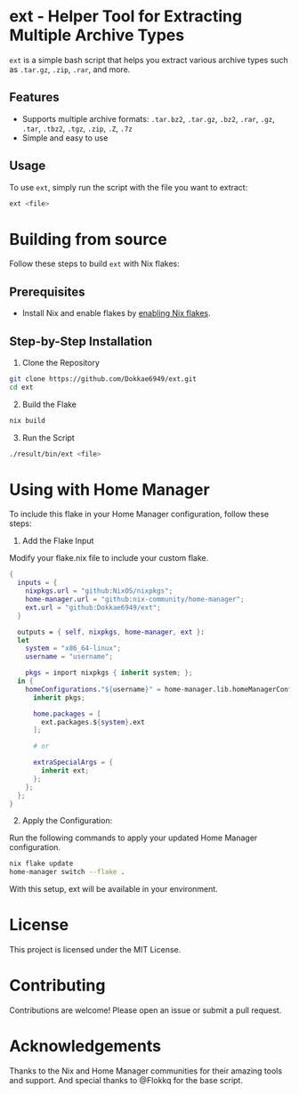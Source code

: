 # ext - Helper Tool for Extracting Multiple Archive Types

`ext` is a simple bash script that helps you extract various archive types such as `.tar.gz`, `.zip`, `.rar`, and more.

## Features

- Supports multiple archive formats: `.tar.bz2`, `.tar.gz`, `.bz2`, `.rar`, `.gz`, `.tar`, `.tbz2`, `.tgz`, `.zip`, `.Z`, `.7z`
- Simple and easy to use

## Usage

To use `ext`, simply run the script with the file you want to extract:

```sh
ext <file>
```

# Building from source

Follow these steps to build `ext` with Nix flakes:

## Prerequisites

- Install Nix and enable flakes by [enabling Nix flakes](https://nixos.wiki/wiki/Flakes).

## Step-by-Step Installation

1. Clone the Repository

```sh
git clone https://github.com/Dokkae6949/ext.git
cd ext
```

2. Build the Flake

```sh
nix build
```

3. Run the Script

```sh
./result/bin/ext <file>
```

# Using with Home Manager

To include this flake in your Home Manager configuration, follow these steps:

1. Add the Flake Input

Modify your flake.nix file to include your custom flake.

```nix
{
  inputs = {
    nixpkgs.url = "github:NixOS/nixpkgs";
    home-manager.url = "github:nix-community/home-manager";
    ext.url = "github:Dokkae6949/ext";
  }

  outputs = { self, nixpkgs, home-manager, ext }:
  let
    system = "x86_64-linux";
    username = "username";

    pkgs = inport nixpkgs { inherit system; };
  in {
    homeConfigurations."${username}" = home-manager.lib.homeManagerConfiguration {
      inherit pkgs;

      home.packages = [
        ext.packages.${system}.ext
      ];

      # or

      extraSpecialArgs = {
        inherit ext;
      };
    };
  };
}
```

2. Apply the Configuration:

Run the following commands to apply your updated Home Manager configuration.

```sh
nix flake update
home-manager switch --flake .
```

With this setup, ext will be available in your environment.

# License

This project is licensed under the MIT License.

# Contributing

Contributions are welcome! Please open an issue or submit a pull request.

# Acknowledgements

Thanks to the Nix and Home Manager communities for their amazing tools and support.
And special thanks to @Flokkq for the base script.
